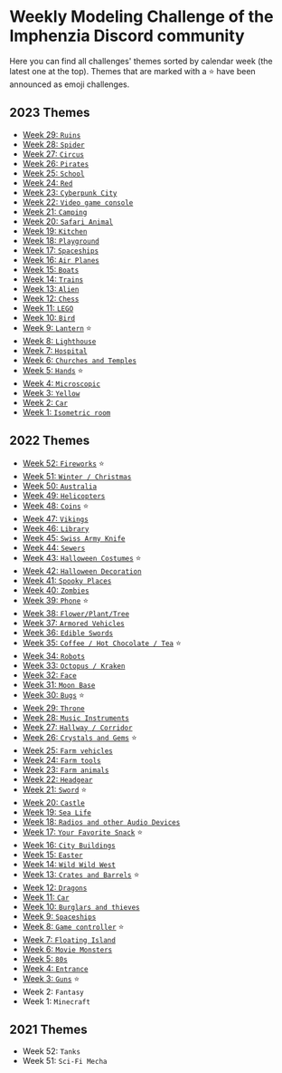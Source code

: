 # Weekly Modeling Challenge of the Imphenzia Discord community

Here you can find all challenges' themes sorted by calendar week (the latest one at the top). Themes that are marked with a ⭐ have been announced as emoji challenges.


## 2023 Themes

* [Week 29: `Ruins`](./2023/29/)
* [Week 28: `Spider`](./2023/28/)
* [Week 27: `Circus`](./2023/27/)
* [Week 26: `Pirates`](./2023/26/)
* [Week 25: `School`](./2023/25/)
* [Week 24: `Red`](./2023/24/)
* [Week 23: `Cyberpunk City`](./2023/23/)
* [Week 22: `Video game console`](./2023/22/)
* [Week 21: `Camping`](./2023/21/)
* [Week 20: `Safari Animal`](./2023/20/)
* [Week 19: `Kitchen`](./2023/19/)
* [Week 18: `Playground`](./2023/18/)
* [Week 17: `Spaceships`](./2023/17/)
* [Week 16: `Air Planes`](./2023/16/)
* [Week 15: `Boats`](./2023/15/)
* [Week 14: `Trains`](./2023/14/)
* [Week 13: `Alien`](./2023/13/)
* [Week 12: `Chess`](./2023/12/)
* [Week 11: `LEGO`](./2023/11/)
* [Week 10: `Bird`](./2023/10/)
* [Week 9: `Lantern`](./2023/9/) ⭐
* [Week 8: `Lighthouse`](./2023/8/)
* [Week 7: `Hospital`](./2023/7/)
* [Week 6: `Churches and Temples`](./2023/6/)
* [Week 5: `Hands`](./2023/5/) ⭐
* [Week 4: `Microscopic`](./2023/4/)
* [Week 3: `Yellow`](./2023/3/)
* [Week 2: `Car`](./2023/2/)
* [Week 1: `Isometric room`](./2023/1/)


## 2022 Themes

* [Week 52: `Fireworks`](./2022/52/) ⭐
* [Week 51: `Winter / Christmas`](./2022/51/)
* [Week 50: `Australia`](./2022/50/)
* [Week 49: `Helicopters`](./2022/49/)
* [Week 48: `Coins`](./2022/48/) ⭐
* [Week 47: `Vikings`](./2022/47/)
* [Week 46: `Library`](./2022/46/)
* [Week 45: `Swiss Army Knife`](./2022/45/)
* [Week 44: `Sewers`](./2022/44/)
* [Week 43: `Halloween Costumes`](./2022/43/) ⭐
* [Week 42: `Halloween Decoration`](./2022/42/)
* [Week 41: `Spooky Places`](./2022/41/)
* [Week 40: `Zombies`](./2022/40/)
* [Week 39: `Phone`](./2022/39/) ⭐
* [Week 38: `Flower/Plant/Tree`](./2022/38/)
* [Week 37: `Armored Vehicles`](./2022/37/)
* [Week 36: `Edible Swords`](./2022/36/)
* [Week 35: `Coffee / Hot Chocolate / Tea`](./2022/35/) ⭐
* [Week 34: `Robots`](./2022/34/)
* [Week 33: `Octopus / Kraken`](./2022/33/)
* [Week 32: `Face`](./2022/32/)
* [Week 31: `Moon Base`](./2022/31/)
* [Week 30: `Bugs`](./2022/30/) ⭐
* [Week 29: `Throne`](./2022/29/)
* [Week 28: `Music Instruments`](./2022/28/)
* [Week 27: `Hallway / Corridor`](./2022/27/)
* [Week 26: `Crystals and Gems`](./2022/26/) ⭐
* [Week 25: `Farm vehicles`](./2022/25/)
* [Week 24: `Farm tools`](./2022/24/)
* [Week 23: `Farm animals`](./2022/23/)
* [Week 22: `Headgear`](./2022/22/)
* [Week 21: `Sword`](./2022/21/) ⭐
* [Week 20: `Castle`](./2022/20/)
* [Week 19: `Sea Life`](./2022/19/)
* [Week 18: `Radios and other Audio Devices`](./2022/18/)
* [Week 17: `Your Favorite Snack`](./2022/17/) ⭐
* [Week 16: `City Buildings`](./2022/16/)
* [Week 15: `Easter`](./2022/15/)
* [Week 14: `Wild Wild West`](./2022/14/)
* [Week 13: `Crates and Barrels`](./2022/13/) ⭐
* [Week 12: `Dragons`](./2022/12/)
* [Week 11: `Car`](./2022/11/)
* [Week 10: `Burglars and thieves`](./2022/10/)
* [Week 9: `Spaceships`](./2022/9/)
* [Week 8: `Game controller`](./2022/8/) ⭐
* [Week 7: `Floating Island`](./2022/7/)
* [Week 6: `Movie Monsters`](./2022/6/)
* [Week 5: `80s`](./2022/5/)
* [Week 4: `Entrance`](./2022/4/)
* [Week 3: `Guns`](./2022/3/) ⭐
* Week 2: `Fantasy`
* Week 1: `Minecraft`


## 2021 Themes

* Week 52: `Tanks`
* Week 51: `Sci-Fi Mecha`

